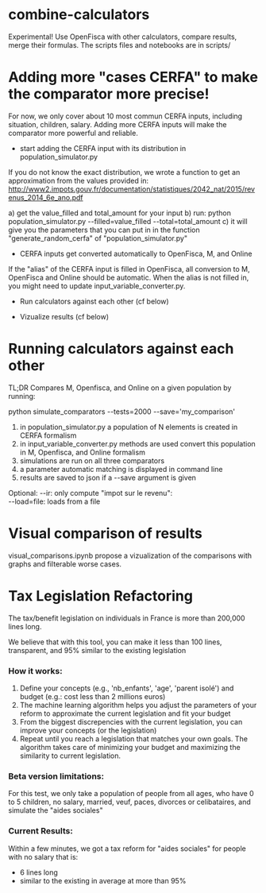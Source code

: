 # combine-calculators

Experimental! Use OpenFisca with other calculators, compare results, merge their formulas. The 
scripts files and notebooks are in scripts/

# Adding more "cases CERFA" to make the comparator more precise!

For now, we only cover about 10 most commun CERFA inputs, including situation, children, salary.
Adding more CERFA inputs will make the comparator more powerful and reliable. 

* start adding the CERFA input with its distribution in population_simulator.py 

If you do not know the exact distribution, we wrote a function to get an approximation from the values provided in: http://www2.impots.gouv.fr/documentation/statistiques/2042_nat/2015/revenus_2014_6e_ano.pdf

a) get the value_filled and total_amount for your input
b) run:
python population_simulator.py --filled=value_filled --total=total_amount
c) it will give you the parameters that you can put in in the function "generate_random_cerfa" of "population_simulator.py"

* CERFA inputs get converted automatically to OpenFisca, M, and Online

If the "alias" of the CERFA input is filled in OpenFisca, all conversion to M, OpenFisca and Online should be automatic.
When the alias is not filled in, you might need to update input_variable_converter.py.

* Run calculators against each other (cf below)

* Vizualize results (cf below)
  


# Running calculators against each other

TL;DR Compares M, Openfisca, and Online on a given population by running:

python simulate_comparators --tests=2000 --save='my_comparison'

1) in population_simulator.py a population of N elements is created in CERFA formalism
2) in input_variable_converter.py methods are used convert this population in M, Openfisca, and Online formalism
3) simulations are run on all three comparators
4) a parameter automatic matching is displayed in command line
5) results are saved to json if a --save argument is given

Optional: 
  --ir: only compute "impot sur le revenu":  
  --load=file: loads from a file

# Visual comparison of results 

visual_comparisons.ipynb propose a vizualization of the comparisons with graphs and filterable worse cases.

# Tax Legislation Refactoring

The tax/benefit legislation on individuals in France is more than 200,000 lines long.

We believe that with this tool, you can make it less than 100 lines, transparent, and 95% similar to the existing legislation

### How it works:

1. Define your concepts (e.g., 'nb_enfants', 'age', 'parent isolé') and budget (e.g.: cost less than 2 millions euros)
2. The machine learning algorithm helps you adjust the parameters of your reform to approximate the current legislation and fit your budget
3. From the biggest discrepencies with the current legislation, you can improve your concepts (or the legislation)
4. Repeat until you reach a legislation that matches your own goals. The algorithm takes care of minimizing your budget and maximizing the similarity to current legislation.

### Beta version limitations:

For this test, we only take a population of people from all ages, who have 0 to 5 children, no salary, married, veuf, paces, divorces or celibataires, and simulate the "aides sociales"

### Current Results:

Within a few minutes, we got a tax reform for "aides sociales" for people with no salary that is:

* 6 lines long 
* similar to the existing in average at more than 95%

